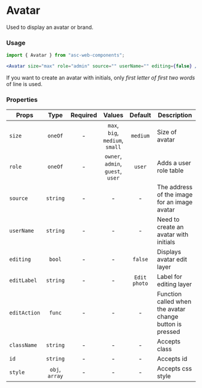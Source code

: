 # Avatar

Used to display an avatar or brand.

### Usage

```js
import { Avatar } from "asc-web-components";
```

```jsx
<Avatar size="max" role="admin" source="" userName="" editing={false} />
```

If you want to create an avatar with initials, only _first letter of first two words_ of line is used.

### Properties

| Props        |      Type      | Required |              Values               |   Default    | Description                                              |
| ------------ | :------------: | :------: | :-------------------------------: | :----------: | -------------------------------------------------------- |
| `size`       |    `oneOf`     |    -     |  `max`, `big`, `medium`, `small`  |   `medium`   | Size of avatar                                           |
| `role`       |    `oneOf`     |    -     | `owner`, `admin`, `guest`, `user` |    `user`    | Adds a user role table                                   |
| `source`     |    `string`    |    -     |                 -                 |      -       | The address of the image for an image avatar             |
| `userName`   |    `string`    |    -     |                 -                 |      -       | Need to create an avatar with initials                   |
| `editing`    |     `bool`     |    -     |                 -                 |   `false`    | Displays avatar edit layer                               |
| `editLabel`  |    `string`    |    -     |                 -                 | `Edit photo` | Label for editing layer                                  |
| `editAction` |     `func`     |    -     |                 -                 |      -       | Function called when the avatar change button is pressed |
| `className`  |    `string`    |    -     |                 -                 |      -       | Accepts class                                            |
| `id`         |    `string`    |    -     |                 -                 |      -       | Accepts id                                               |
| `style`      | `obj`, `array` |    -     |                 -                 |      -       | Accepts css style                                        |
